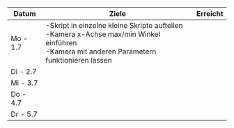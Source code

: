 | Datum     | Ziele                                                                                                                                             | Erreicht |
|-----------|---------------------------------------------------------------------------------------------------------------------------------------------------|----------|
| Mo - 1.7  | -Skript in einzelne kleine Skripte aufteilen<br/>-Kamera x-Achse max/min Winkel einführen<br/>-Kamera mit anderen Parametern funktionieren lassen |          |
| Di - 2.7  |                                                                                                                                                   |          |
| Mi - 3.7  |                                                                                                                                                   |          |
| Do - 4.7  |                                                                                                                                                   |          |
| Dr - 5.7  |                                                                                                                                                   |          |
